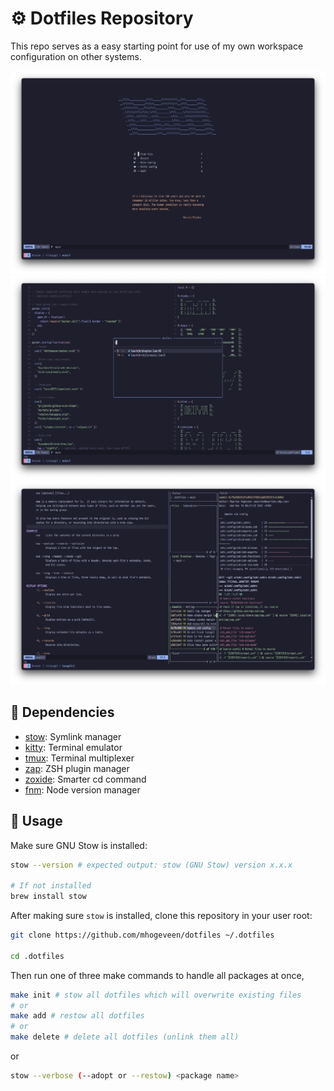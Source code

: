 # ⚙️ Dotfiles Repository

This repo serves as a easy starting point for use of my own workspace configuration on other systems.

![dashboard](./screengrab1.png "NeoVim Dashboard")
![in-action](./screengrab2.png "NeoVim In Action")
![terminal](./screengrab3.png "Tmux & Lazygit")

## 🧱 Dependencies

- [stow](https://formulae.brew.sh/formula/stow#default): Symlink manager
- [kitty](https://github.com/kovidgoyal/kitty): Terminal emulator
- [tmux](https://github.com/tmux/tmux): Terminal multiplexer
- [zap](https://github.com/zap-zsh/zap): ZSH plugin manager
- [zoxide](https://github.com/ajeetdsouza/zoxide): Smarter cd command
- [fnm](https://github.com/Schniz/fnm): Node version manager

## 🔨 Usage

Make sure GNU Stow is installed:

```bash
stow --version # expected output: stow (GNU Stow) version x.x.x

# If not installed
brew install stow
```

After making sure `stow` is installed, clone this repository in your user root:

```bash
git clone https://github.com/mhogeveen/dotfiles ~/.dotfiles

cd .dotfiles

```

Then run one of three make commands to handle all packages at once,

```bash
make init # stow all dotfiles which will overwrite existing files
# or
make add # restow all dotfiles
# or
make delete # delete all dotfiles (unlink them all)
```

or


```bash
stow --verbose (--adopt or --restow) <package name>
```
